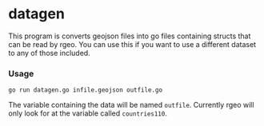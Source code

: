 # datagen

This program is converts geojson files into go files containing structs that can
be read by rgeo. You can use this if you want to use a different dataset to any
of those included.

### Usage

    go run datagen.go infile.geojson outfile.go

The variable containing the data will be named `outfile`. Currently rgeo will only
look for at the variable called `countries110`.
